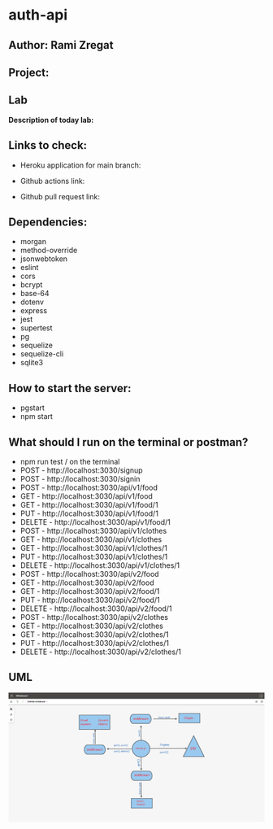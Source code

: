 # auth-api


## Author: Rami Zregat


## Project:


## Lab 


**Description of today lab:**   



## Links to check:



- Heroku application for main branch: 

- Github actions link: 

- Github pull request link: 


## Dependencies:  

- morgan
- method-override
- jsonwebtoken
- eslint
- cors
- bcrypt
- base-64
- dotenv
- express
- jest
- supertest
- pg
- sequelize
- sequelize-cli
- sqlite3

## How to start the server:  
- pgstart
- npm start


## What should I run on the terminal or postman?  
- npm run test / on the terminal
- POST - http://localhost:3030/signup
- POST - http://localhost:3030/signin
- POST - http://localhost:3030/api/v1/food
- GET - http://localhost:3030/api/v1/food
- GET - http://localhost:3030/api/v1/food/1
- PUT - http://localhost:3030/api/v1/food/1
- DELETE - http://localhost:3030/api/v1/food/1
- POST - http://localhost:3030/api/v1/clothes
- GET - http://localhost:3030/api/v1/clothes
- GET - http://localhost:3030/api/v1/clothes/1
- PUT - http://localhost:3030/api/v1/clothes/1
- DELETE - http://localhost:3030/api/v1/clothes/1
- POST - http://localhost:3030/api/v2/food
- GET - http://localhost:3030/api/v2/food
- GET - http://localhost:3030/api/v2/food/1
- PUT - http://localhost:3030/api/v2/food/1
- DELETE - http://localhost:3030/api/v2/food/1
- POST - http://localhost:3030/api/v2/clothes
- GET - http://localhost:3030/api/v2/clothes
- GET - http://localhost:3030/api/v2/clothes/1
- PUT - http://localhost:3030/api/v2/clothes/1
- DELETE - http://localhost:3030/api/v2/clothes/1

## UML

![](./UML-image/UML8.png)